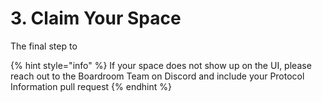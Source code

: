 # 3. Claim Your Space

The final step to 



{% hint style="info" %}
If your space does not show up on the UI, please reach out to the Boardroom Team on Discord and include your Protocol Information pull request
{% endhint %}

